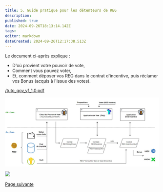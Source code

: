 ```yaml
---
title: 5. Guide pratique pour les détenteurs de REG
description: 
published: true
date: 2024-09-26T18:13:14.142Z
tags: 
editor: markdown
dateCreated: 2024-09-26T12:17:38.513Z
---
```


Le document ci-après explique :

- D'où provient votre pouvoir de vote,
- Comment vous pouvez voter,
- Et, comment déposer vos REG dans le contrat d'incentive, puis réclamer vos Bonus (acquis à l'issue des votes).  


[/tuto_gov_v1_1.0.pdf](documents/tuto_gov_v1_1.0.pdf)

![schema_dao_v1.jpg](/fr/assets/img/schema_dao_v1.jpg)

![](/documents/schema_dao_v1.jpg)

[Page suivante](/fr/DAO/Perspectives)
